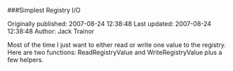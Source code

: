 ###Simplest Registry I/O

Originally published: 2007-08-24 12:38:48
Last updated: 2007-08-24 12:38:48
Author: Jack Trainor

Most of the time I just want to either read or write one value to the registry. Here are two functions: ReadRegistryValue and WriteRegistryValue plus a few helpers.